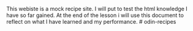 This webiste is a mock recipe site. I will put to test the html knowledge I have so far gained. At the end of the lesson i will use this document to reflect on what I have learned and my performance. # odin-recipes
